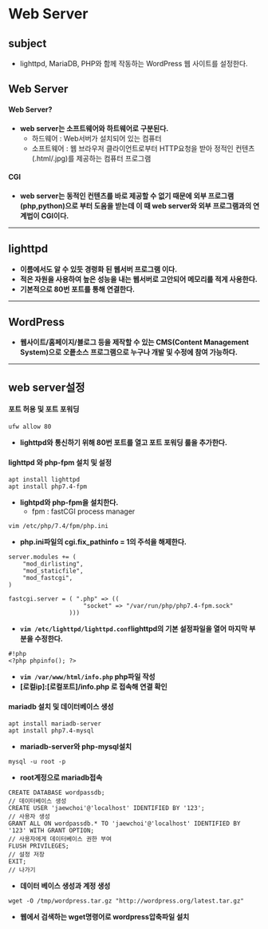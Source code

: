 # Web Server
## subject
+ lighttpd, MariaDB, PHP와 함께 작동하는 WordPress 웹 사이트를 설정한다.
## Web Server
#### Web Server?
+ **web server는 소프트웨어와 하트웨어로 구분된다.**
    + 하드웨어 : Web서버가 설치되어 있는 컴퓨터
    + 소프트웨어 : 웹 브라우저 클라이언트로부터 HTTP요청을 받아 정적인 컨텐츠(.html/.jpg)를 제공하는 컴퓨터 프로그램

#### CGI
+ **web server는 동적인 컨텐츠를 바로 제공할 수 없기 때문에 외부 프로그램(php,python)으로 부터 도움을 받는데 이 때 web server와 외부 프로그램과의 연계법이 CGI이다.**
****
## lighttpd
+ **이름에서도 알 수 있듯 경령화 된 웹서버 프로그램 이다.**
+ **적은 자원을 사용하여 높은 성능을 내는 웹서버로 고안되어 메모리를 적게 사용한다.**
+ **기본적으로 80번 포트를 통해 연결한다.**
****
## WordPress
+ **웹사이트/홈페이지/블로그 등을 제작할 수 있는 CMS(Content Management System)으로 오픝소스 프로그램으로 누구나 개발 및 수정에 참여 가능하다.**
****
## web server설정
#### 포트 허용 및 포트 포워딩
```
ufw allow 80
```
+ **lighttpd와 통신하기 위해 80번 포트를 열고 포트 포워딩 룰을 추가한다.**

#### lighttpd 와 php-fpm 설치 및 설정
```
apt install lighttpd
apt install php7.4-fpm
```
+ **lightpd와 php-fpm을 설치한다.**
    + fpm : fastCGI process manager
```
vim /etc/php/7.4/fpm/php.ini
```
+ **php.ini파일의 cgi.fix_pathinfo = 1의 주석을 해제한다.**
```
server.modules += (
	"mod_dirlisting",
	"mod_staticfile",
	"mod_fastcgi",
)

fastcgi.server = ( ".php" => (( 
					 "socket" => "/var/run/php/php7.4-fpm.sock" 
				 )))
```
+ **`vim /etc/lighttpd/lighttpd.conf`lighttpd의 기본 설정파일을 열어 마지막 부분을 수정한다.**
```
#!php
<?php phpinfo(); ?>
```
+ **`vim /var/www/html/info.php` php파일 작성**
+ **\[로컬ip\]:\[로컬포트\]/info.php 로 접속해 연결 확인**

#### mariadb 설치 및 데이터베이스 생성
```
apt install mariadb-server
apt install php7.4-mysql
```
+ **mariadb-server와 php-mysql설치**
```
mysql -u root -p
```
+ **root계정으로 mariadb접속**
```
CREATE DATABASE wordpassdb;
// 데이터베이스 생성
CREATE USER 'jaewchoi'@'localhost' IDENTIFIED BY '123';
// 사용자 생성
GRANT ALL ON wordpassdb.* TO 'jaewchoi'@'localhost' IDENTIFIED BY '123' WITH GRANT OPTION;
// 사용자에게 데이터베이스 권한 부여
FLUSH PRIVILEGES;
// 설정 저장
EXIT;
// 나가기
```
+ **데이터 베이스 생성과 계정 생성**
```
wget -O /tmp/wordpress.tar.gz "http://wordpress.org/latest.tar.gz"
```
+ **웹에서 검색하는 wget명령어로 wordpress압축파일 설치**